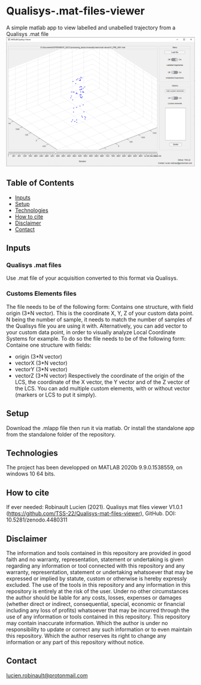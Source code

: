# Qualisys-.mat-files-viewer
A simple matlab app to view labelled and unabelled trajectory from a Qualisys .mat file
![screenshotApp](./Miscellaneous/img/matlabViewer.png)

## Table of Contents
* [Inputs](#Inputs)
* [Setup](#Setup)
* [Technologies](#Technologies)
* [How to cite](#How-to-cite)
* [Disclaimer](#Disclaimer)
* [Contact](#Contact)

## Inputs
### Qualisys .mat files
Use .mat file of your acquisition converted to this format via Qualisys.

### Customs Elements files
The file needs to be of the following form:
Contains one structure, with field origin (3\*N vector). This is the coordinate X, Y, Z of your custom data point. N being the number of sample, it needs to match the number of samples of the Qualisys file you are using it with.
Alternatively, you can add vector to your custom data point, in order to visually analyze Local Coordinate Systems for example. 
To do so the file needs to be of the following form:
Containe one structure with fields:
  - origin (3\*N vector)
  - vectorX (3\*N vector)
  - vectorY (3\*N vector)
  - vectorZ (3\*N vector)
Respectively the coordinate of the origin of the LCS, the coordinate of the X vector, the Y vector and of the Z vector of the LCS.
You can add multiple custom elements, with or without vector (markers or LCS to put it simply).

## Setup
Download the .mlapp file then run it via matlab. Or install the standalone app from the standalone folder of the repository.

## Technologies
The project has been developped on MATLAB 2020b 9.9.0.1538559, on windows 10 64 bits.

## How to cite
If ever needed:
Robinault Lucien (2021). Qualisys mat files viewer V1.0.1 (https://github.com/TSS-22/Qualisys-mat-files-viewer), GitHub. DOI: 10.5281/zenodo.4480311

## Disclaimer
The information and tools contained in this repository are provided in good faith and no warranty, representation, statement or undertaking is given regarding any information or tool connected with this repository and any warranty, representation, statement or undertaking whatsoever that may be expressed or implied by statute, custom or otherwise is hereby expressly excluded.
The use of the tools in this repository and any information in this repository is entirely at the risk of the user.
Under no other circumstances the author should be liable for any costs, losses, expenses or damages (whether direct or indirect, consequential, special, economic or financial including any loss of profits) whatsoever that may be incurred through the use of any information or tools contained in this repository. This repository may contain inaccurate information. Which the author is under no responsibility to update or correct any such information or to even maintain this repository. Which the author reserves its right to change any information or any part of this repository without notice.

## Contact
lucien.robinault@protonmail.com
